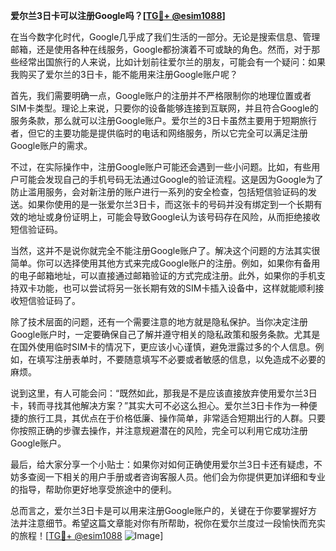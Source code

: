 **爱尔兰3日卡可以注册Google吗？[[TG💪+ @esim1088](https://t.me/s/esim1088)]**

在当今数字化时代，Google几乎成了我们生活的一部分。无论是搜索信息、管理邮箱，还是使用各种在线服务，Google都扮演着不可或缺的角色。然而，对于那些经常出国旅行的人来说，比如计划前往爱尔兰的朋友，可能会有一个疑问：如果我购买了爱尔兰的3日卡，能不能用来注册Google账户呢？

首先，我们需要明确一点，Google账户的注册并不严格限制你的地理位置或者SIM卡类型。理论上来说，只要你的设备能够连接到互联网，并且符合Google的服务条款，那么就可以注册Google账户。爱尔兰的3日卡虽然主要用于短期旅行者，但它的主要功能是提供临时的电话和网络服务，所以它完全可以满足注册Google账户的需求。

不过，在实际操作中，注册Google账户可能还会遇到一些小问题。比如，有些用户可能会发现自己的手机号码无法通过Google的验证流程。这是因为Google为了防止滥用服务，会对新注册的账户进行一系列的安全检查，包括短信验证码的发送。如果你使用的是一张爱尔兰3日卡，而这张卡的号码并没有绑定到一个长期有效的地址或身份证明上，可能会导致Google认为该号码存在风险，从而拒绝接收短信验证码。

当然，这并不是说你就完全不能注册Google账户了。解决这个问题的方法其实很简单。你可以选择使用其他方式来完成Google账户的注册。例如，如果你有备用的电子邮箱地址，可以直接通过邮箱验证的方式完成注册。此外，如果你的手机支持双卡功能，也可以尝试将另一张长期有效的SIM卡插入设备中，这样就能顺利接收短信验证码了。

除了技术层面的问题，还有一个需要注意的地方就是隐私保护。当你决定注册Google账户时，一定要确保自己了解并遵守相关的隐私政策和服务条款。尤其是在国外使用临时SIM卡的情况下，更应该小心谨慎，避免泄露过多的个人信息。例如，在填写注册表单时，不要随意填写不必要或者敏感的信息，以免造成不必要的麻烦。

说到这里，有人可能会问：“既然如此，那我是不是应该直接放弃使用爱尔兰3日卡，转而寻找其他解决方案？”其实大可不必这么担心。爱尔兰3日卡作为一种便捷的旅行工具，其优点在于价格低廉、操作简单，非常适合短期出行的人群。只要你按照正确的步骤去操作，并注意规避潜在的风险，完全可以利用它成功注册Google账户。

最后，给大家分享一个小贴士：如果你对如何正确使用爱尔兰3日卡还有疑虑，不妨多查阅一下相关的用户手册或者咨询客服人员。他们会为你提供更加详细和专业的指导，帮助你更好地享受旅途中的便利。

总而言之，爱尔兰3日卡是可以用来注册Google账户的，关键在于你要掌握好方法并注意细节。希望这篇文章能对你有所帮助，祝你在爱尔兰度过一段愉快而充实的旅程！[[TG💪+ @esim1088](https://t.me/s/esim1088) ![Image](https://i.postimg.cc/4NQfJmqS/Snipaste-2025-05-13-00-14-12.png)]